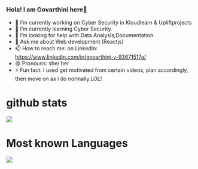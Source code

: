 ### Hola! I am Govarthini here👋


- 🔭 I’m currently working on Cyber Security in Kloudlearn & Upliftprojects
- 🌱 I’m currently learning Cyber Security.
- 🤔 I’m looking for help with Data Analysis,Documentation.
- 💬 Ask me about Web development (Reactjs)
- 📫 How to reach me:    on LinkedIn: https://www.linkedin.com/in/govarthini-v-93671517a/
- 😄 Pronouns: she/ her
- ⚡ Fun fact: I used get motivated from certain videos, plan accordingly, then move on as i do normally.LOL!

# github stats

<img src = "https://github-readme-stats.vercel.app/api?username=Gomavijayan&&show_icons=true&title_color=ffffff&icon_color=bb2acf&text_color=daf7dc&bg_color=191919">


# Most known Languages

<img src = "https://github-readme-stats.vercel.app/api/top-langs/?username=Gomavijayan&show_icons=true&theme=radical">

